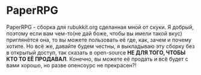 # PaperRPG

PaperRPG - сборка для rubukkit.org сделанная мной от скуки. Я добрый, поэтому если вам чем-то(не дай боже, чтобы вы имели такой вкус) приглянётся она, то вы можете пользовать её где, как, зачем и почему хотите. Но всё же, давайте будем честны, я выкладываю эту сборку без в открытый доступ, так сказать в open-source **НЕ ДЛЯ ТОГО, ЧТОБЫ КТО ТО ЕЁ ПРОДАВАЛ**. Конечно, вы можете её продать и всё будет с вами хорошо, но разве опенсоурс не прекрасен?!
